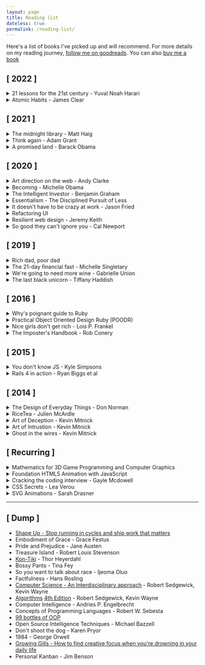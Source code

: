 ```yaml
---
layout: page
title: Reading list
dateless: true
permalink: /reading-list/
---
```

Here's a list of books I've picked up and will recommend. For more details on my reading journey,
[follow me on goodreads](https://goodreads.com/josephrexme). You can also [buy me a book](https://read.gift/u/josephrexme)

## [ 2022 ]

<details>
<summary>21 lessons for the 21st century - Yuval Noah Harari </summary>

[Get it on amazon](https://amz.run/5D8g)

</details>

<details>
<summary>Atomic Habits - James Clear</summary>

[Get it on amazon](https://amz.run/5D8e)

[Read my review on goodreads](https://www.goodreads.com/review/show/4444979809)

**Genres:** Nonfiction, psychology

The book explores the science of habits. How to start good habits and lose bad ones.
The author described how habits are formed through systems we create to change our
behaviors. Rather than simply setting goals, having systems will lead us to our goals
and beyond. Some concepts I learned about through the book are:

- Habit stacking
- Principle of least action
- Ulysses pact
- Goldilocks rule
- Aggregation of marginal changes
- Plateau of latent potential
- Temptation bundling - making sure to do things we like only as an incentive to things
we need to do.

</details>

## [ 2021 ]

<details>
<summary>The midnight library - Matt Haig</summary>

[Get it on amazon](https://amz.run/58wQ)

[Read my review on Goodreads](https://www.goodreads.com/review/show/4416674982)

**Genres:** Fiction, Fantasy, Contemporary

A fictional book on the life of Nora Reed -- A lady
who got an opportunity to explore lives that she 
could have lived through a library with a book of
regrets that let's her experience all the "what ifs"
she could have taken in her life while she's in a
moment between life and death.

</details>

<details>
<summary>Think again - Adam Grant</summary>

[Get it on amazon](https://amz.run/55mm)

</details>
<details>
<summary>A promised land - Barack Obama</summary>

[Get it on amazon](https://amzn.to/2LFcFtY)

</details>

## [ 2020 ]
<details>
<summary>Art direction on the web - Andy Clarke</summary>

</details>
<details>
<summary>Becoming - Michelle Obama</summary>

</details>
<details>
<summary>The Intelligent Investor - Benjamin Graham</summary>

</details>
<details>
<summary>Essentialism - The Disciplined Pursuit of Less</summary>

</details>
<details>
<summary>It doesn't have to be crazy at work - Jason Fried</summary>

</details>
<details>
<summary>Refactoring UI</summary>

[Read here](https://refactoringui.com/)
</details>
<details>
<summary>Resilient web design - Jeremy Keith</summary>

[Read here](https://resilientwebdesign.com)
</details>
<details>
<summary>So good they can't ignore you - Cal Newport</summary>

[Get it on Amazon](https://www.amazon.com/Good-They-Cant-Ignore-You/dp/1455509124?tag=josephrexme-20&geniuslink=true)
</details>

## [ 2019 ]
<details>
<summary>Rich dad, poor dad</summary>

</details>
<details>
<summary>The 21-day financial fast - Michelle Singletary</summary>

[Read my review on goodreads](https://www.goodreads.com/review/show/2801800510)

</details>
<details>
<summary>We're going to need more wine - Gabrielle Union</summary>

</details>
<details>
<summary>The last black unicorn - Tiffany Haddish</summary>

</details>

## [ 2016 ]
<details>
<summary>Why's poignant guide to Ruby</summary>

[Read here](https://poignant.guide)

</details>
<details>
<summary>Practical Object Oriented Design Ruby (POODR)</summary>

[Get it here](http://www.poodr.com)

</details>
<details>
<summary>Nice girls don't get rich - Lois P. Frankel</summary>

My mom passed down this book to me. While I didn't see her live
by the rules in the book, so far it has helpe me in my marriage
to make my wife aware of everything going on in our finances (or
at least the core and critical parts).
</details>
<details>
<summary>The Imposter's Handbook - Rob Conery</summary>

[Get it here](https://bigmachine.io/products/the-imposters-handbook/)

</details>

## [ 2015 ]
<details>
<summary>You don't know JS - Kyle Simpsons</summary>

[Read here](https://github.com/getify/You-Dont-Know-JS)

This was a good read to solidify my understanding of JS and to fill some
knowledge gaps I had.

</details>
<details>
<summary>Rails 4 in action - Ryan Biggs et al</summary>

Into my 2nd year writing code in rails, a lot from rails 4 in action
helped me understand the reasoning for how rails came about and how
to take advantage of it.

</details>

## [ 2014 ]
<details>
<summary>The Design of Everyday Things - Don Norman</summary>

</details>
<details>
<summary>RiceTea - Julien McArdle</summary>

[Read my review on goodreads](https://www.goodreads.com/review/show/2037579165)

**Genres:** Fiction, Computer Hacking

Unfortunately, this book disappeared from the face of earth but it was one of my
favorite books at a time when I was fascinated with computer hacking and phreaking.
The book is a lot similar to the 1994 movie -- Hackers.

</details>
<details>
<summary>Art of Deception - Kevin Mitnick</summary>

</details>
<details>
<summary>Art of Intrustion - Kevin Mitnick</summary>

</details>
<details>
<summary>Ghost in the wires - Kevin Mitnick</summary>

</details>

## [ Recurring ]
<details>
<summary>Mathematics for 3D Game Programming and Computer Graphics</summary>

[Get it on amazon](https://amzn.to/3apTqxG)

</details>
<details>
<summary>Foundation HTML5 Animation with JavaScript</summary>

[Get it on amazon](https://amzn.to/3emGKJ4)

</details>
<details>
<summary>Cracking the coding interview - Gayle Mcdowell</summary>

</details>
<details>
<summary>CSS Secrets - Lea Verou</summary>

</details>
<details>
<summary>SVG Animations - Sarah Drasner</summary>

</details>

<hr>

## [ Dump ]
- [Shape Up - Stop running in cycles and ship work that matters][17]
- Embodiment of Grace - Grace Festus
- Pride and Prejudice - Jane Austen
- Treasure Island - Robert Louis Stevenson
- [Kon-Tiki][33] - Thor Heyerdahl
- Bossy Pants - Tina Fey
- So you want to talk about race - Ijeoma Oluo
- Factfulness - Hans Rosling
- [Computer Science - An Interdisciplinary approach][34] - Robert Sedgewick, Kevin Wayne
- [Algorithms][35] [4th Edition][12] - Robert Sedgewick, Kevin Wayne
- Computer Intelligence - Andries P. Engelbrecht
- Concepts of Programming Languages - Robert W. Sebesta
- [99 bottles of OOP][14]
- Open Source Intelligence Techniques - Michael Bazzell
- Don't shoot the dog - Karen Pryor
- 1984 - George Orwell
- [Growing Gills - How to find creative focus when you're drowning in your daily life][36]
- Personal Kanban - Jim Benson


[12]:http://algs4.cs.princeton.edu/home/
[14]:https://www.sandimetz.com/99bottles
[17]:https://basecamp.com/shapeup


<!-- Amazon Affiliate Links -->
[31]: https://amzn.to/2LFcFtY
[33]:https://www.amazon.com/Kon-Tiki-Across-Pacific-Thor-Heyerdahl/dp/0671726528?tag=josephrexme-20&geniuslink=true
[34]:https://www.amazon.com/gp/product/0134076427?tag=josephrexme-20&geniuslink=true
[35]:https://www.amazon.com/gp/product/032157351X?tag=josephrexme-20&geniuslink=true
[36]:https://www.amazon.com/dp/B07284HSHQ?tag=josephrexme-20&geniuslink=true
